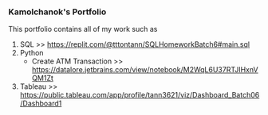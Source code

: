 ### Kamolchanok's Portfolio ###

This portfolio contains all of my work such as

1. SQL  >> https://replit.com/@tttontann/SQLHomeworkBatch6#main.sql
2. Python 
   + Create ATM Transaction >> https://datalore.jetbrains.com/view/notebook/M2WqL6U37RTJIHxnVQM1Zt
3. Tableau >> https://public.tableau.com/app/profile/tann3621/viz/Dashboard_Batch06/Dashboard1
